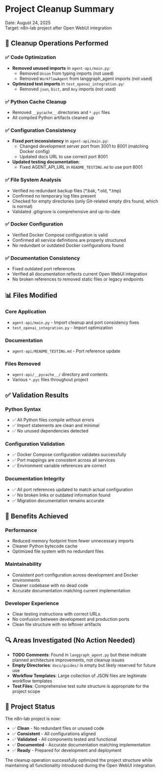 # Project Cleanup Summary

Date: August 24, 2025  
Target: n8n-lab project after Open WebUI integration

## 🧹 Cleanup Operations Performed

### ✅ Code Optimization
- **Removed unused imports** in `agent-api/main.py`:
  - Removed `Union` from typing imports (not used)
  - Removed `WorkflowAgent` from langgraph_agent imports (not used)
- **Optimized test imports** in `test_openai_integration.py`:
  - Removed `json`, `Dict`, and `Any` imports (not used)

### ✅ Python Cache Cleanup
- Removed `__pycache__` directories and `*.pyc` files
- All compiled Python artifacts cleaned up

### ✅ Configuration Consistency
- **Fixed port inconsistency** in `agent-api/main.py`:
  - Changed development server port from 3001 to 8001 (matching Docker config)
  - Updated docs URL to use correct port 8001
- **Updated testing documentation**:
  - Fixed AGENT_API_URL in `README_TESTING.md` to use port 8001

### ✅ File System Analysis
- Verified no redundant backup files (*.bak, *.old, *.tmp)
- Confirmed no temporary log files present
- Checked for empty directories (only Git-related empty dirs found, which is normal)
- Validated .gitignore is comprehensive and up-to-date

### ✅ Docker Configuration
- Verified Docker Compose configuration is valid
- Confirmed all service definitions are properly structured
- No redundant or outdated Docker configurations found

### ✅ Documentation Consistency
- Fixed outdated port references
- Verified all documentation reflects current Open WebUI integration
- No broken references to removed static files or legacy endpoints

## 📊 Files Modified

### Core Application
- `agent-api/main.py` - Import cleanup and port consistency fixes
- `test_openai_integration.py` - Import optimization

### Documentation
- `agent-api/README_TESTING.md` - Port reference update

### Files Removed
- `agent-api/__pycache__/` directory and contents
- Various `*.pyc` files throughout project

## ✅ Validation Results

### Python Syntax
- ✅ All Python files compile without errors
- ✅ Import statements are clean and minimal
- ✅ No unused dependencies detected

### Configuration Validation
- ✅ Docker Compose configuration validates successfully
- ✅ Port mappings are consistent across all services
- ✅ Environment variable references are correct

### Documentation Integrity
- ✅ All port references updated to match actual configuration
- ✅ No broken links or outdated information found
- ✅ Migration documentation remains accurate

## 🎯 Benefits Achieved

### Performance
- Reduced memory footprint from fewer unnecessary imports
- Cleaner Python bytecode cache
- Optimized file system with no redundant files

### Maintainability
- Consistent port configuration across development and Docker environments
- Cleaner codebase with no dead code
- Accurate documentation matching current implementation

### Developer Experience
- Clear testing instructions with correct URLs
- No confusion between development and production ports
- Clean file structure with no leftover artifacts

## 🔍 Areas Investigated (No Action Needed)

- **TODO Comments**: Found in `langgraph_agent.py` but these indicate planned architecture improvements, not cleanup issues
- **Empty Directories**: `docs/guides/` is empty but likely reserved for future use
- **Workflow Templates**: Large collection of JSON files are legitimate workflow templates
- **Test Files**: Comprehensive test suite structure is appropriate for the project scope

## 🚀 Project Status

The n8n-lab project is now:
- ✅ **Clean** - No redundant files or unused code
- ✅ **Consistent** - All configurations aligned
- ✅ **Validated** - All components tested and functional
- ✅ **Documented** - Accurate documentation matching implementation
- ✅ **Ready** - Prepared for development and deployment

The cleanup operation successfully optimized the project structure while maintaining all functionality introduced during the Open WebUI integration.